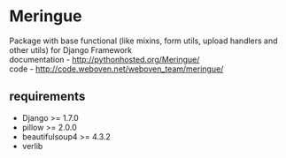 # Meringue

Package with base functional (like mixins, form utils, upload handlers and other utils) for Django Framework<br />
documentation - http://pythonhosted.org/Meringue/<br />
code - http://code.weboven.net/weboven_team/meringue/

## requirements
* Django >= 1.7.0
* pillow >= 2.0.0
* beautifulsoup4 >= 4.3.2
* verlib
